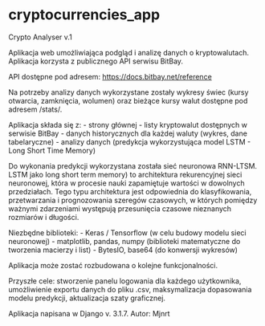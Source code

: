 # cryptocurrencies_app

Crypto Analyser v.1

Aplikacja web umożliwiająca podgląd i analizę danych o kryptowalutach. Aplikacja korzysta z publicznego API serwisu BitBay.

API dostępne pod adresem: https://docs.bitbay.net/reference

Na potrzeby analizy danych wykorzystane zostały wykresy świec (kursy otwarcia, zamknięcia, wolumen) oraz bieżące kursy walut dostępne pod adresem /stats/.

Aplikacja składa się z:
    - strony głównej
    - listy kryptowalut dostępnych w serwisie BitBay
    - danych historycznych dla każdej waluty (wykres, dane tabelaryczne)
    - analizy danych (predykcja wykorzystująca model LSTM - Long Short Time Memory)

Do wykonania predykcji wykorzystana została sieć neuronowa RNN-LTSM.
LSTM jako long short term memory) to architektura rekurencyjnej sieci neuronowej, która w procesie nauki zapamiętuje wartości w dowolnych przedziałach. Tego typu 
architektura jest odpowiednia do klasyfikowania, przetwarzania i prognozowania szeregów czasowych, w których pomiędzy ważnymi zdarzeniami występują przesunięcia 
czasowe nieznanych rozmiarów i długości.

Niezbędne biblioteki:
    - Keras / Tensorflow (w celu budowy modelu sieci neuronowej)
    - matplotlib, pandas, numpy (biblioteki matematyczne do tworzenia macierzy i list)
    - BytesIO, base64 (do konwersji wykresów)

Aplikacja może zostać rozbudowana o kolejne funkcjonalności. 

Przyszłe cele: stworzenie panelu logowania dla każdego użytkownika, umożliwienie exportu danych do pliku .csv, maksymalizacja dopasowania modelu predykcji, aktualizacja szaty graficznej.

Aplikacja napisana w Django v. 3.1.7.
Autor: Mjnrt
